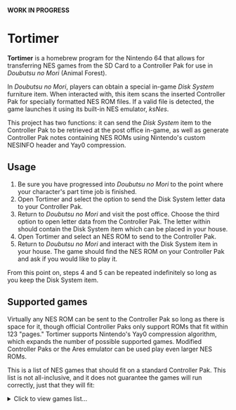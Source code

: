 **WORK IN PROGRESS**

# Tortimer

**Tortimer** is a homebrew program for the Nintendo 64 that allows for transferring NES games from the SD Card to a Controller Pak for use in *Doubutsu no Mori* (Animal Forest).

In *Doubutsu no Mori*, players can obtain a special in-game *Disk System* furniture item. When interacted with, this item scans the inserted Controller Pak for specially formatted NES ROM files. If a valid file is detected, the game launches it using its built-in NES emulator, *ksNes*.

This project has two functions: it can send the *Disk System* item to the Controller Pak to be retrieved at the post office in-game, as well as generate Controller Pak notes containing NES ROMs using Nintendo's custom NESINFO header and Yay0 compression.

## Usage

1. Be sure you have progressed into *Doubutsu no Mori* to the point where your character's part time job is finished.
2. Open Tortimer and select the option to send the Disk System letter data to your Controller Pak.
3. Return to *Doubutsu no Mori* and visit the post office. Choose the third option to open letter data from the Controller Pak. The letter within should contain the Disk System item which can be placed in your house.
4. Open Tortimer and select an NES ROM to send to the Controller Pak.
5. Return to *Doubutsu no Mori* and interact with the Disk System item in your house. The game should find the NES ROM on your Controller Pak and ask if you would like to play it.

From this point on, steps 4 and 5 can be repeated indefinitely so long as you keep the Disk System item.

## Supported games

Virtually any NES ROM can be sent to the Controller Pak so long as there is space for it, though official Controller Paks only support ROMs that fit within 123 "pages." Tortimer supports Nintendo's Yay0 compression algorithm, which expands the number of possible supported games. Modified Controller Paks or the Ares emulator can be used play even larger NES ROMs.

This is a list of NES games that should fit on a standard Controller Pak. This list is not all-inclusive, and it does not guarantee the games will run correctly, just that they will fit:

<details>
  <summary>Click to view games list...</summary>
  
| Filename | Raw size | Compressed size | Needs compression |
|----------|----------|-----------------|-----------|
| 10-Yard Fight (USA, Europe) | 40976 (161 pages) | 19337 (76 pages) | ✔ |
| 1942 (Japan, USA) (En) | 40976 (161 pages) | 29598 (116 pages) | ✔ |
| 4 Nin Uchi Mahjong (Japan) (Rev 1) | 24592 (97 pages) | 17645 (69 pages) | |
| Argus (Japan) | 49168 (193 pages) | 29564 (116 pages) | ✔ |
| Arkanoid (USA) | 49168 (193 pages) | 24236 (95 pages) | ✔ |
| Astro Robo Sasa (Japan) | 40976 (161 pages) | 24924 (98 pages) | ✔ |
| B-Wings (Japan) | 40976 (161 pages) | 28566 (112 pages) | ✔ |
| Balloon Fight (USA) | 24592 (97 pages) | 18171 (71 pages) | |
| Baltron (Japan) | 40976 (161 pages) | 26803 (105 pages) | ✔ |
| Banana (Japan) | 49168 (193 pages) | 30148 (118 pages) | ✔ |
| Baseball (USA, Europe) | 24592 (97 pages) | 19381 (76 pages) | |
| BattleCity (Japan) | 24592 (97 pages) | 17488 (69 pages) | |
| Binary Land (Japan) | 24592 (97 pages) | 12737 (50 pages) | |
| Bird Week (Japan) | 24592 (97 pages) | 18380 (72 pages) | |
| Bokosuka Wars (Japan) | 40976 (161 pages) | 21017 (83 pages) | ✔ |
| Bomberman (USA) | 24592 (97 pages) | 18285 (72 pages) | |
| BurgerTime (USA) | 24592 (97 pages) | 16715 (66 pages) | |
| Chack'n Pop (Japan) | 24592 (97 pages) | 16784 (66 pages) | |
| Challenger (Japan) | 40976 (161 pages) | 30181 (118 pages) | ✔ |
| Championship Lode Runner (Japan) | 24592 (97 pages) | 19393 (76 pages) | |
| Chou Fuyuu Yousai - Exed Exes (Japan) | 40976 (161 pages) | 27275 (107 pages) | ✔ |
| Choujikuu Yousai - Macross (Japan) | 24592 (97 pages) | 18407 (72 pages) | |
| Chubby Cherub (USA) | 40976 (161 pages) | 27172 (107 pages) | ✔ |
| Circus Charlie (Japan) | 24592 (97 pages) | 19811 (78 pages) | |
| Clu Clu Land (World) | 24592 (97 pages) | 18588 (73 pages) | |
| Defender II (USA) | 24592 (97 pages) | 14883 (59 pages) | |
| Devil World (Europe) | 24592 (97 pages) | 18908 (74 pages) | |
| Dig Dug (Japan) | 24592 (97 pages) | 16985 (67 pages) | |
| Dig Dug II - Trouble in Paradise (USA) | 40976 (161 pages) | 29249 (115 pages) | ✔ |
| Donkey Kong (World) (Rev 1) | 24592 (97 pages) | 18458 (73 pages) | |
| Donkey Kong 3 (World) | 24592 (97 pages) | 19054 (75 pages) | |
| Donkey Kong Jr. (World) (Rev 1) | 24592 (97 pages) | 19224 (76 pages) | |
| Donkey Kong Jr. + Jr. Lesson (Japan) | 24592 (97 pages) | 19438 (76 pages) | |
| Donkey Kong Jr. Math (USA, Europe) | 24592 (97 pages) | 19392 (76 pages) | |
| Door Door (Japan) | 24592 (97 pages) | 16163 (64 pages) | |
| Dough Boy (Japan) | 40976 (161 pages) | 27430 (108 pages) | ✔ |
| Druaga no Tou (Japan) | 40976 (161 pages) | 27561 (108 pages) | ✔ |
| Duck Hunt (World) | 24592 (97 pages) | 18248 (72 pages) | |
| Elevator Action (USA) | 40976 (161 pages) | 25341 (99 pages) | ✔ |
| Excitebike (Japan, USA) (En) | 24592 (97 pages) | 20062 (79 pages) | |
| Exerion (Japan) (En) | 24592 (97 pages) | 15806 (62 pages) | |
| F1 Race (Japan) | 24592 (97 pages) | 17448 (69 pages) | |
| Field Combat (Japan) | 24592 (97 pages) | 17132 (67 pages) | |
| Fisher-Price - I Can Remember (USA) | 65552 (257 pages) | 31236 (123 pages) | ✔ |
| Fisher-Price - Perfect Fit (USA) | 65552 (257 pages) | 28380 (111 pages) | ✔ |
| Flappy (Japan) | 40976 (161 pages) | 27670 (109 pages) | ✔ |
| Formation Z (Japan) (Rev 1) | 24592 (97 pages) | 16489 (65 pages) | |
| Front Line (Japan) | 24592 (97 pages) | 15161 (60 pages) | |
| Galaga - Demons of Death (USA) | 40976 (161 pages) | 19207 (76 pages) | ✔ |
| Galaxian (Japan) (Rev 1) | 16400 (65 pages) | 11463 (45 pages) | |
| Geimos (Japan) | 40976 (161 pages) | 22719 (89 pages) | ✔ |
| Golf (USA, Asia) (En) | 24592 (97 pages) | 18740 (74 pages) | |
| Gomoku Narabe (Japan) | 24592 (97 pages) | 14757 (58 pages) | |
| Gyrodine (Japan) | 40976 (161 pages) | 24626 (97 pages) | ✔ |
| Gyromite (World) | 40976 (161 pages) | 26762 (105 pages) | ✔ |
| Hogan's Alley (World) | 24592 (97 pages) | 17505 (69 pages) | |
| Honshougi - Naitou 9 Dan Shougi Hiden (Japan) | 24592 (97 pages) | 17145 (67 pages) | |
| Hydlide (USA) | 40976 (161 pages) | 25942 (102 pages) | ✔ |
| Hyper Sports (Japan) (Rev 1) | 24592 (97 pages) | 20201 (79 pages) | |
| Ice Climber (USA, Europe, Korea) (En) | 24592 (97 pages) | 20710 (81 pages) | |
| Igo - Kyuu Roban Taikyoku (Japan) | 49168 (193 pages) | 29474 (116 pages) | ✔ |
| Igo Meikan (Japan) | 40976 (161 pages) | 28922 (113 pages) | ✔ |
| Ikinari Musician (Japan) | 49168 (193 pages) | 26965 (106 pages) | ✔ |
| Ikki (Japan) | 24592 (97 pages) | 19057 (75 pages) | |
| Joust (USA) | 32784 (129 pages) | 21809 (86 pages) | ✔ |
| Karateka (Japan) | 24592 (97 pages) | 16671 (66 pages) | |
| Kekkyoku Nankyoku Daibouken (Japan) (Rev 1) | 24592 (97 pages) | 18143 (71 pages) | |
| Kidou Senshi Z Gundam - Hot Scramble (Japan) (Final Version) | 40976 (161 pages) | 28575 (112 pages) | ✔ |
| Lode Runner (USA) | 24592 (97 pages) | 18782 (74 pages) | |
| Lot Lot (Japan) | 40976 (161 pages) | 22436 (88 pages) | ✔ |
| Lunar Pool (USA) | 24592 (97 pages) | 18647 (73 pages) | |
| M.U.S.C.L.E. - Tag Team Match (USA) | 24592 (97 pages) | 17481 (69 pages) | |
| Mach Rider (Japan, USA) (En) (Rev 1) | 40976 (161 pages) | 29683 (116 pages) | ✔ |
| Magmax (USA) | 40976 (161 pages) | 29090 (114 pages) | ✔ |
| Mahjong (Japan) (Rev 2) | 24592 (97 pages) | 18522 (73 pages) | |
| Mappy (Japan) | 24592 (97 pages) | 17630 (69 pages) | |
| Mario Bros. (World) | 24592 (97 pages) | 18979 (75 pages) | |
| Millipede (USA) | 24592 (97 pages) | 17561 (69 pages) | |
| Ms. Pac-Man (USA) (Namco) | 40976 (161 pages) | 20121 (79 pages) | ✔ |
| Ninja Hattori-kun - Ninja wa Syugyou de Gozaru no Maki (Japan) | 40976 (161 pages) | 30303 (119 pages) | ✔ |
| Ninja Jajamaru-kun (Japan) | 32784 (129 pages) | 23309 (92 pages) | ✔ |
| Ninja-kun - Majou no Bouken (Japan) (Rev 1) | 24592 (97 pages) | 16295 (64 pages) | |
| Nuts & Milk (Japan) | 24592 (97 pages) | 16118 (63 pages) | |
| Onyanko Town (Japan) | 40976 (161 pages) | 25642 (101 pages) | ✔ |
| Othello (USA) | 40976 (161 pages) | 20131 (79 pages) | ✔ |
| Pac-Land (Japan) | 40976 (161 pages) | 26544 (104 pages) | ✔ |
| Pac-Man (USA) (Namco) | 24592 (97 pages) | 13114 (52 pages) | |
| Pachicom (Japan) | 40976 (161 pages) | 27651 (109 pages) | ✔ |
| Peepar Time (Japan) | 49168 (193 pages) | 31158 (122 pages) | ✔ |
| Penguin-kun Wars (Japan) | 40976 (161 pages) | 25359 (100 pages) | ✔ |
| Pinball (Japan, USA) (En) | 24592 (97 pages) | 18133 (71 pages) | |
| Pooyan (Japan) | 24592 (97 pages) | 17640 (69 pages) | |
| Popeye (World) (Rev 1) | 24592 (97 pages) | 18894 (74 pages) | |
| Popeye no Eigo Asobi (Japan) | 24592 (97 pages) | 19186 (75 pages) | |
| Portopia Renzoku Satsujin Jiken (Japan) | 40976 (161 pages) | 30468 (120 pages) | ✔ |
| Raid on Bungeling Bay (USA) | 24592 (97 pages) | 18712 (74 pages) | |
| Road Fighter (Europe) | 24592 (97 pages) | 18785 (74 pages) | |
| Route-16 Turbo (Japan) | 40976 (161 pages) | 25005 (98 pages) | ✔ |
| Sansuu 1 Nen - Keisan Game (Japan) | 40976 (161 pages) | 18270 (72 pages) | ✔ |
| Sansuu 2 Nen - Keisan Game (Japan) | 40976 (161 pages) | 28230 (111 pages) | ✔ |
| Sansuu 3 Nen - Keisan Game (Japan) | 40976 (161 pages) | 20678 (81 pages) | ✔ |
| Seicross (USA) | 40976 (161 pages) | 26467 (104 pages) | ✔ |
| Sky Destroyer (Japan) | 24592 (97 pages) | 18383 (72 pages) | |
| Slalom (USA) | 40976 (161 pages) | 27724 (109 pages) | ✔ |
| Soccer (Japan, USA) (En) | 40976 (161 pages) | 31194 (122 pages) | ✔ |
| Son Son (Japan) (En) | 40976 (161 pages) | 25262 (99 pages) | ✔ |
| Space Invaders (Japan) | 24592 (97 pages) | 10060 (40 pages) | |
| Spelunker (USA) | 40976 (161 pages) | 24932 (98 pages) | ✔ |
| Spy vs Spy (USA) | 40976 (161 pages) | 29459 (116 pages) | ✔ |
| Sqoon (USA) | 40976 (161 pages) | 28541 (112 pages) | ✔ |
| Stack-Up (World) | 40976 (161 pages) | 26781 (105 pages) | ✔ |
| Star Force (USA) | 65552 (257 pages) | 30151 (118 pages) | ✔ |
| Star Luster (Japan) | 40976 (161 pages) | 27301 (107 pages) | ✔ |
| Super Arabian (Japan) | 24592 (97 pages) | 17377 (68 pages) | |
| Tag Team Wrestling (USA) | 40976 (161 pages) | 31445 (123 pages) | ✔ |
| Tennis (Japan, USA) (En) | 24592 (97 pages) | 19040 (75 pages) | |
| Tetris (Bulletproof) (Japan) (Rev 2) | 49168 (193 pages) | 28076 (110 pages) | ✔ |
| Tetris (USA) | 49168 (193 pages) | 28623 (112 pages) | ✔ |
| Thexder (Japan) | 40976 (161 pages) | 19744 (78 pages) | ✔ |
| Urban Champion (World) | 24592 (97 pages) | 17440 (69 pages) | |
| Videomation (USA) | 32784 (129 pages) | 20254 (80 pages) | ✔ |
| Volguard II (Japan) (En) | 40976 (161 pages) | 30506 (120 pages) | ✔ |
| Volleyball (USA, Europe) | 40976 (161 pages) | 23453 (92 pages) | ✔ |
| Warpman (Japan) (En) (Rev 1) (Namcot Collection) | 24592 (97 pages) | 15851 (62 pages) | |
| Wild Gunman (Japan, USA) (En) | 24592 (97 pages) | 18662 (73 pages) | |
| Wrecking Crew (World) | 40976 (161 pages) | 30430 (119 pages) | ✔ |
| Xevious - The Avenger (USA) | 40976 (161 pages) | 27686 (109 pages) | ✔ |
| Yie Ar Kung-Fu (Japan) (Rev 1.4) | 24592 (97 pages) | 19141 (75 pages) | |
| Zippy Race (Japan) | 24592 (97 pages) | 17270 (68 pages) | |

</details>
